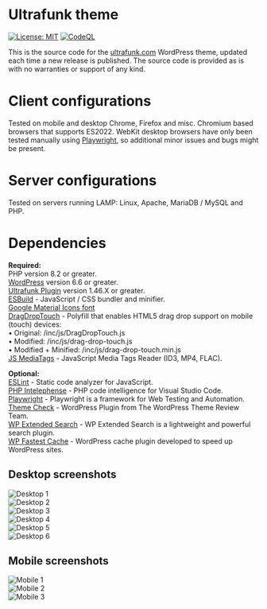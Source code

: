 # **Ultrafunk theme**

[![License: MIT](https://img.shields.io/badge/License-MIT-yellow.svg)](https://opensource.org/licenses/MIT)
[![CodeQL](https://github.com/ultrafunk/ultrafunk-theme/workflows/CodeQL/badge.svg)](https://github.com/ultrafunk/ultrafunk-theme/actions/workflows/codeql-analysis.yml)

This is the source code for the [ultrafunk.com](https://ultrafunk.com) WordPress theme, updated each time a new release is published.
The source code is provided as is with no warranties or support of any kind.

# Client configurations
Tested on mobile and desktop Chrome, Firefox and misc. Chromium based browsers that supports ES2022.
WebKit desktop browsers have only been tested manually using [Playwright](https://github.com/microsoft/playwright),
so additional minor issues and bugs might be present.

# Server configurations
Tested on servers running LAMP: Linux, Apache, MariaDB / MySQL and PHP.

# Dependencies  
**Required:**  
PHP version 8.2 or greater.  
[WordPress](https://wordpress.org/download/) version 6.6 or greater.  
[Ultrafunk Plugin](https://github.com/ultrafunk/ultrafunk-plugin/) version 1.46.X or greater.  
[ESBuild](https://github.com/evanw/esbuild/) - JavaScript / CSS bundler and minifier.  
[Google Material Icons font](https://fonts.google.com/icons)  
[DragDropTouch](https://github.com/Bernardo-Castilho/dragdroptouch) - Polyfill that enables HTML5 drag drop support on mobile (touch) devices:  
  • Original: /inc/js/DragDropTouch.js  
  • Modified: /inc/js/drag-drop-touch.js  
  • Modified + Minified: /inc/js/drag-drop-touch.min.js  
[JS MediaTags](https://github.com/aadsm/jsmediatags) - JavaScript Media Tags Reader (ID3, MP4, FLAC).  

**Optional:**  
[ESLint](https://eslint.org/) - Static code analyzer for JavaScript.  
[PHP Intelephense](https://intelephense.com/) - PHP code intelligence for Visual Studio Code.  
[Playwright](https://github.com/microsoft/playwright/) - Playwright is a framework for Web Testing and Automation.  
[Theme Check](https://wordpress.org/plugins/theme-check/) - WordPress Plugin from The WordPress Theme Review Team.  
[WP Extended Search](https://wordpress.org/plugins/wp-extended-search/) - WP Extended Search is a lightweight and powerful search plugin.  
[WP Fastest Cache](https://wordpress.org/plugins/wp-fastest-cache/) - WordPress cache plugin developed to speed up WordPress sites.  

## **Desktop screenshots**  
![Desktop 1](https://ultrafunk.com/wp-content/uploads/screenshots/desktop_1-45_20.png)  
![Desktop 2](https://ultrafunk.com/wp-content/uploads/screenshots/desktop_1-45_11.png)  
![Desktop 3](https://ultrafunk.com/wp-content/uploads/screenshots/desktop_1-45_12.png)  
![Desktop 4](https://ultrafunk.com/wp-content/uploads/screenshots/desktop_1-45_13.png)  
![Desktop 5](https://ultrafunk.com/wp-content/uploads/screenshots/desktop_1-45_14.png)  
![Desktop 6](https://ultrafunk.com/wp-content/uploads/screenshots/desktop_1-45_15.png)  

## **Mobile screenshots**  
![Mobile 1](https://ultrafunk.com/wp-content/uploads/screenshots/mobile_1-45_01.png)  
![Mobile 2](https://ultrafunk.com/wp-content/uploads/screenshots/mobile_1-45_02.png)  
![Mobile 3](https://ultrafunk.com/wp-content/uploads/screenshots/mobile_1-45_03.png)  
